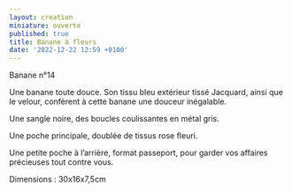 ```yaml
---
layout: creation
miniature: ouverte
published: true
title: Banane à fleurs
date: '2022-12-22 12:59 +0100'
---
```

Banane n°14

Une banane toute douce. Son tissu bleu extérieur tissé Jacquard, ainsi que le velour,  confèrent à cette banane une douceur inégalable.

Une sangle noire, des boucles coulissantes en métal gris. 

Une poche principale, doublée de tissus rose fleuri.

Une petite poche à l’arrière, format passeport, pour garder vos affaires précieuses tout contre vous.

Dimensions : 30x16x7,5cm
